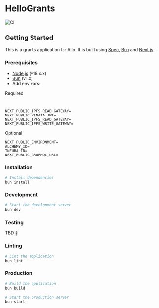 # HelloGrants

![CI](https://github.com/allo-protocol/actions/workflows/WORKFLOW-FILE/badge.svg)


## Getting Started

This is a grants application for Allo. It is built using
[Spec](https://spec.dev), [Bun](https://bun.sh/) and
[Next.js](https://nextjs.org/).

### Prerequisites

- [Node.js](https://nodejs.org/en/) (v18.x.x)
- [Bun](https://bun.sh/) (v1.x)
- Add env vars:

Required
```


NEXT_PUBLIC_IPFS_READ_GATEWAY=
NEXT_PUBLIC_PINATA_JWT=
NEXT_PUBLIC_IPFS_READ_GATEWAY=
NEXT_PUBLIC_IPFS_WRITE_GATEWAY=
```

Optional
```
NEXT_PUBLIC_ENVIRONMENT=
ALCHEMY_ID=
INFURA_ID=
NEXT_PUBLIC_GRAPHQL_URL=
```

### Installation

```bash
# Install dependencies
bun install
```

### Development

```bash
# Start the development server
bun dev
```

### Testing

TBD 🤔

### Linting

```bash
# Lint the application
bun lint
```

### Production

```bash
# Build the application
bun build

# Start the production server
bun start
```
